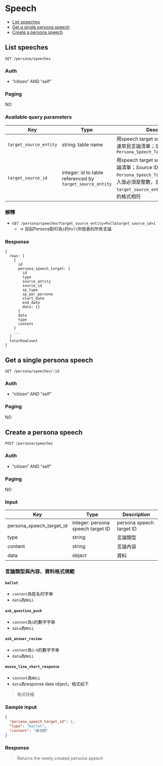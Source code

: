 # Speech

- [List speeches](#list-speeches)
- [Get a single persona speech](#get-a-single-persona-speech)
- [Create a persona speech](#create-a-persona-speech)

## List speeches
```
GET /persona/speeches
```

### Auth
- “citizen” AND “self”

### Paging
NO

### Available query parameters

| Key | Type | Description | Match | Example |
| --- | --- | --- | --- | --- |
| `target_source_entity` | string: table name | 用speech target source entity name過濾草民言論清單；Source entity是指`Persona_Speech_Target.source_entity` | exact | `Poll` `Article` |
| `target_source_id` | integer: id to table referenced by `target_source_entity` | 用speech target source ID過濾草民言論清單；Source ID是指`Persona_Speech_Target.source_id`，傳入值必須是整數，並與`target_source_entity`所指table的key的格式相符 | exact | `1` `2` |

### 解釋

- `GET /persona/speeches?target_source_entity=Poll&target_source_id=1`
  - → 目前Persona對ID為`1`的`Poll`所發表的所有言論

### Response
```
{
  rows: [
    {
      id
      persona_speech_target: {
        id
        type
        source_entity
        source_id
        sp_type
        sp_per_persona
        start_date
        end_date
        data: {}
      }
      date
      type
      content
    }
    ...
  ]
  totalRowCount
}
```

## Get a single persona speech
```
GET /persona/speeches/:id
```

### Auth
- “citizen” AND “self”

### Paging
NO

## Create a persona speech
```
POST /persona/speeches
```

### Auth
- “citizen” AND “self”

### Paging
NO

### Input

| Key | Type | Description |
| --- | --- | --- |
| persona_speech_target_id | integer: persona speech target ID | persona speech target ID |
| type | string | 言論類型 |
| content | string | 言論內容 |
| data | object | 資料 |

### 言論類型與內容、資料格式規範

#### `ballot`
- `content`為姓名的字串
- `data`為`NULL`

#### `ask_question_push`
- `content`為`1`的數字字串
- `data`為`NULL`

#### `ask_answer_review`
- `content`為`1`-`5`的數字字串
- `data`為`NULL`

#### `musou_line_chart_response`
- `content`為`NULL`
- `data`為response data object，格式如下

> 格式待補

### Sample input
```json
{
  "persona_speech_target_id": 1,
  "type": "ballot",
  "content": "黃培閎"
}
```

### Response
> Returns the newly created persona speech
